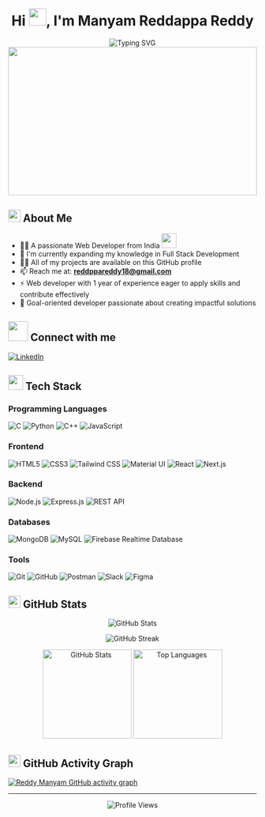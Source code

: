 <h1 align="center">Hi <img src="https://media.giphy.com/media/hvRJCLFzcasrR4ia7z/giphy.gif" width="35">, I'm Manyam Reddappa Reddy</h1>

<div align="center">
  <img src="https://readme-typing-svg.herokuapp.com?font=Fira+Code&pause=1000&width=440&size=24&lines=Passionate+Web+Developer;Full+Stack+Developer;Always+Learning+New+Things" alt="Typing SVG" />
</div>

<div align="center">
  <img src="https://i.pinimg.com/originals/54/c9/af/54c9af226721e95539a5cd9592d635bb.gif" width="100%" height="300px" />
</div>

## <img src="https://media2.giphy.com/media/QssGEmpkyEOhBCb7e1/giphy.gif?cid=ecf05e47a0n3gi1bfqntqmob8g9aid1oyj2wr3ds3mg700bl&rid=giphy.gif" width="25"> About Me
- 👨‍💻 A passionate Web Developer from India <img src="https://media.giphy.com/media/WUlplcMpOCEmTGBtBW/giphy.gif" width="30">
- 🌱 I'm currently expanding my knowledge in Full Stack Development
- 👨‍💻 All of my projects are available on this GitHub profile
- 📫 Reach me at: **reddppareddy18@gmail.com**
- ⚡ Web developer with 1 year of experience eager to apply skills and contribute effectively
- 🎯 Goal-oriented developer passionate about creating impactful solutions

## <img src="https://media.giphy.com/media/LnQjpWaON8nhr21vNW/giphy.gif" width="40"> Connect with me
[![LinkedIn](https://img.shields.io/badge/LinkedIn-%230077B5.svg?logo=linkedin&logoColor=white)](https://www.linkedin.com/in/reddappa-reddy-manyam-b7032b202/)

## <img src="https://media.giphy.com/media/iY8CRBdQXODJSCERIr/giphy.gif" width="30"> Tech Stack

### Programming Languages
![C](https://img.shields.io/badge/c-%2300599C.svg?style=for-the-badge&logo=c&logoColor=white)
![Python](https://img.shields.io/badge/python-3670A0?style=for-the-badge&logo=python&logoColor=ffdd54) 
![C++](https://img.shields.io/badge/C%2B%2B-%2300599C.svg?style=for-the-badge&logo=c%2B%2B&logoColor=white)
![JavaScript](https://img.shields.io/badge/javascript-%23323330.svg?style=for-the-badge&logo=javascript&logoColor=%23F7DF1E) 

### Frontend
![HTML5](https://img.shields.io/badge/html5-%23E34F26.svg?style=for-the-badge&logo=html5&logoColor=white) 
![CSS3](https://img.shields.io/badge/css3-%231572B6.svg?style=for-the-badge&logo=css3&logoColor=white) 
![Tailwind CSS](https://img.shields.io/badge/tailwindcss-%2338B2AC.svg?style=for-the-badge&logo=tailwind-css&logoColor=white) 
![Material UI](https://img.shields.io/badge/Material%20UI-%230081CB.svg?style=for-the-badge&logo=mui&logoColor=white)
![React](https://img.shields.io/badge/react-%2320232a.svg?style=for-the-badge&logo=react&logoColor=%2361DAFB) 
![Next.js](https://img.shields.io/badge/next.js-%23000000.svg?style=for-the-badge&logo=next-dot-js&logoColor=white)

### Backend
![Node.js](https://img.shields.io/badge/node.js-%2343853D.svg?style=for-the-badge&logo=node-dot-js&logoColor=white)
![Express.js](https://img.shields.io/badge/express.js-%23404d59.svg?style=for-the-badge&logo=express&logoColor=%2361DAFB)
![REST API](https://img.shields.io/badge/REST%20API-%23000000.svg?style=for-the-badge&logo=api&logoColor=white)

### Databases
![MongoDB](https://img.shields.io/badge/MongoDB-%234ea94b.svg?style=for-the-badge&logo=mongodb&logoColor=white)
![MySQL](https://img.shields.io/badge/mysql-%2300f.svg?style=for-the-badge&logo=mysql&logoColor=white)
![Firebase Realtime Database](https://img.shields.io/badge/Firebase-%23FFCA28.svg?style=for-the-badge&logo=firebase&logoColor=white)

### Tools
![Git](https://img.shields.io/badge/git-%23F05033.svg?style=for-the-badge&logo=git&logoColor=white)
![GitHub](https://img.shields.io/badge/github-%23121011.svg?style=for-the-badge&logo=github&logoColor=white)
![Postman](https://img.shields.io/badge/postman-%23FF6C37.svg?style=for-the-badge&logo=postman&logoColor=white)
![Slack](https://img.shields.io/badge/slack-%4A154B.svg?style=for-the-badge&logo=slack&logoColor=white)
![Figma](https://img.shields.io/badge/figma-%23F24E1E.svg?style=for-the-badge&logo=figma&logoColor=white)

## <img src="https://media.giphy.com/media/IeRdg7gLkfK1ly2mFU/giphy.gif" width="25"> GitHub Stats

<p align="center">
  <img src="https://github-profile-summary-cards.vercel.app/api/cards/profile-details?username=reddymanyam&theme=radical" alt="GitHub Stats" />
</p>

<p align="center">
  <img src="https://github-readme-streak-stats.herokuapp.com/?user=reddymanyam&theme=radical" alt="GitHub Streak" />
</p>

<p align="center">
  <img height="180em" src="https://github-readme-stats.vercel.app/api?username=reddymanyam&show_icons=true&theme=radical" alt="GitHub Stats" />
  <img height="180em" src="https://github-readme-stats.vercel.app/api/top-langs/?username=reddymanyam&layout=compact&theme=radical" alt="Top Languages" />
</p>

## <img src="https://media.giphy.com/media/5WJ6SOKeNKrSzblU4R/giphy.gif" width="25"> GitHub Activity Graph

[![Reddy Manyam GitHub activity graph](https://github-readme-activity-graph.vercel.app/graph?username=reddymanyam&theme=radical)](https://github.com/ashutosh00710/github-readme-activity-graph)

---

<div align="center">
  <img src="https://komarev.com/ghpvc/?username=reddappareddy&style=flat-square&color=blue" alt="Profile Views">
</div>
